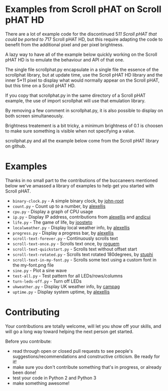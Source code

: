 # Examples from Scroll pHAT on Scroll pHAT HD

There are a lot of example code for the discontinued 5*11 Scroll pHAT that could be ported to 7*17 Scroll pHAT HD, but this require adapting the code to benefit from the additional pixel and per pixel brightness.

A lazy way to have all of the example below quickly working on the Scroll pHAT HD is to emulate the behaviour and API of that one.

The single file scrollphat.py encapsulate in a single file the essence of the scrollphat library, but at update time, use the Scroll pHAT HD library and the inner 5*11 pixel to display what would normally appear on the Scroll pHAT, but this time on a Scroll pHAT HD.

If you copy that scrollphat.py in the same directory of a Scroll pHAT example, the use of import scrollphat will use that emulation library.

By removing a few comment in scrollphat.py, it is also possible to display on both screen simultaneously.

Brightness treatement is a bit tricky, a minimum brightness of 0.1 is choosen to make sure something is visible when not specifying a value.

scrollphat.py and all the example below come from the Scroll pHAT library on github.

# Examples

Thanks in no small part to the contributions of the buccaneers mentioned below we've amassed a library of examples to help  get you started with Scroll pHAT.

* `binary-clock.py` - A simple binary clock, by [john-root](https://github.com/john-root)
* `count.py` - Count up to a number, by [alexellis](https://github.com/alexellis)
* `cpu.py` - Display a graph of CPU usage
* `ip.py` - Display IP address, contributions from [alexellis](https://github.com/alexellis) and [andicui](https://github.com/andicui)
* `life.py` - The game of life, by [joosteto](https://github.com/joosteto)
* `localweather.py` - Display local weather info, by [alexellis](https://github.com/alexellis)
* `progress.py` - Display a progress bar, by [alexellis](https://github.com/alexellis)
* `scroll-text-forever.py` - Continuously scrolls text
* `scroll-text-once.py` - Scrolls text once, by [roguem](https://github.com/roguem)
* `scroll-text-quickstart.py` - Scrolls text without offset start
* `scroll-text-rotated.py` - Scrolls text rotated 180degrees, by [stuphi](https://github.com/stuphi)
* `scroll-text-in-my-font.py` - Scrolls some text using a custom font in the my-font.png file
* `sine.py` - Plot a sine wave
* `test-all.py` - Test pattern for all LEDs/rows/columns
* `turn-leds-off.py` - Turn off LEDs
* `ukweather.py` - Display UK weather info, by [campag](https://github.com/campag)
* `uptime.py` - Display system uptime, by [alexellis](https://github.com/alexellis)

# Contributing

Your contributions are totally welcome, will let you show off your skills, and will go a long way toward helping the next person get started.

Before you contribute:

* read through open or closed pull requests to see people's suggestions/recommendations and constructive criticism. Be ready for it!
* make sure you don't contribute something that's in progress, or already been done!
* test your code in Python 2 and Python 3
* make something awesome!
